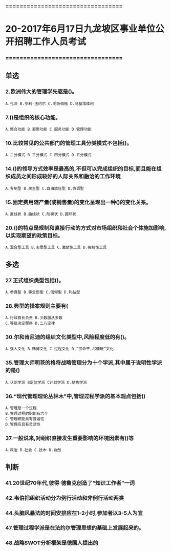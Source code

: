 ### =================================
# 20-2017年6月17日九龙坡区事业单位公开招聘工作人员考试
### =================================
## 单选
### 2.欧洲伟大的管理学先驱是()。
    A.孔茨 B.亨利·法约尔 C.明茨伯格 D.马基埃维利

### 7.()是组织的核心功能。
    A.整合功能 B.凝聚功能 C.服务功能 D.管理功能

### 10.比较常见的公共部门的管理工具分类模式不包括()。
    A.二分模式 B.三分模式 C.四分模式 D.五分模式

### 14.()的领导方式效率是最高的,不但可以完成组织的目标,而且能在组织成员之间形成较好的人际关系和融洽的工作环境
    A.专制型 B.民主型 C.自由放任型 D.协调型

### 15.固定费用随产量(或销售量)的变化呈现出一种()的变化关系。
    A.直线状 B.曲线状 C.阶梯状 D.圆环状

### 20.()的特点是规制和直接行动的方式对市场组织和社会个体施加影响,以实现期望的政策目标。
    A.混合型工具 B.志愿型工具 C.激励性工具 D.强制性工具

## 多选
### 27.正式组织类型包括()。
    A.参谋型 B.事业部型 C.信仰型 D.利益型


### 28.典型的择案规则主要有(
    A.行政首长负责 B.少数服从多数
    C.等级决定程序 D.二八定律

### 30.尔和肯尼迪的组织文化类型中,风险程度低的有()。
    A.强人文化 B.赌博文化 C.过程文化 D.“拼命干,尽情玩”文化

### 35.管理大师明茨的格将战略管理分为十个学派,其中属于说明性学派的是()
    A.认识学派 B定位学派 C计划学派 D.结构学派

### 36.“现代管理理论丛林木”中,管理过程学派的基本观点包括()
    A.管理是一个过程
    B.管理过程的职能有六个
    C.管理职能具有普遍性
    D.管理应具有灵活性

### 37.一般说来,对组织直接发生重要影响的环境因素有()等
    A.政治 B.社会 C.技木 D.自然


## 判断
### 41.20世纪70年代,彼得·德鲁克创造了“知识工作者”一词

### 42.韦伯把组织活动分为例行活动和非例行活动两类

### 44.头脑风暴法的时间安排应在1-2小时,参加者以3-5人为宜

### 47.管理过程学派是在法约尔管理思想的基础上发展起来的。

### 48.战略SWOT分析框架是德国人提出的
